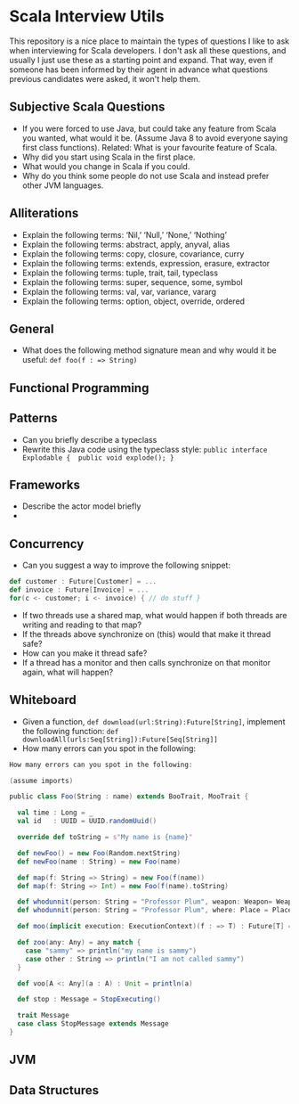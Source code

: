# Scala Interview Utils

This repository is a nice place to maintain the types of questions I like to ask when interviewing for Scala developers. I don't ask all these questions, and usually I just use these as a starting point and expand. That way, even if someone has been informed by their agent in advance what questions previous candidates were asked, it won't help them.

## Subjective Scala Questions
* If you were forced to use Java, but could take any feature from Scala you wanted, what would it be. (Assume Java 8 to avoid everyone saying first class functions). Related: What is your favourite feature of Scala.
* Why did you start using Scala in the first place.
* What would you change in Scala if you could.
* Why do you think some people do not use Scala and instead prefer other JVM languages.

## Alliterations  
* Explain the following terms: ‘Nil,’ ‘Null,’ ‘None,’ ‘Nothing’
* Explain the following terms: abstract, apply, anyval, alias
* Explain the following terms: copy, closure, covariance, curry
* Explain the following terms: extends, expression, erasure, extractor
* Explain the following terms: tuple, trait, tail, typeclass
* Explain the following terms: super, sequence, some, symbol
* Explain the following terms: val, var, variance, vararg
* Explain the following terms: option, object, override, ordered

## General
* What does the following method signature mean and why would it be useful: `def foo(f : => String)`

## Functional Programming

## Patterns
* Can you briefly describe a typeclass
* Rewrite this Java code using the typeclass style:
  `public interface Explodable { 
    public void explode();
  }`

## Frameworks
* Describe the actor model briefly
* 

## Concurrency
* Can you suggest a way to improve the following snippet:
```scala
def customer : Future[Customer] = ...
def invoice : Future[Invoice] = ...
for(c <- customer; i <- invoice) { // do stuff }
```
* If two threads use a shared map, what would happen if both threads are writing and reading to that map?
* If the threads above synchronize on (this) would that make it thread safe?
* How can you make it thread safe?
* If a thread has a monitor and then calls synchronize on that monitor again, what will happen?

## Whiteboard
* Given a function, `def download(url:String):Future[String]`, implement the following function: `def downloadAll(urls:Seq[String]):Future[Seq[String]]`
* How many errors can you spot in the following:
```scala
How many errors can you spot in the following:

(assume imports)

public class Foo(String : name) extends BooTrait, MooTrait {

  val time : Long = _
  val id   : UUID = UUID.randomUuid()

  override def toString = s"My name is {name}"

  def newFoo() = new Foo(Random.nextString)
  def newFoo(name : String) = new Foo(name)

  def map(f: String => String) = new Foo(f(name))
  def map(f: String => Int) = new Foo(f(name).toString)

  def whodunnit(person: String = "Professor Plum", weapon: Weapon= Weapon.Candlestick) = {}
  def whodunnit(person: String = "Professor Plum", where: Place = Place.Study) = {}

  def moo(implicit execution: ExecutionContext)(f : => T) : Future[T] = Future { f }

  def zoo(any: Any) = any match {
    case "sammy" => println("my name is sammy")
    case other : String => println("I am not called sammy")
  }

  def voo[A <: Any](a : A) : Unit = println(a)

  def stop : Message = StopExecuting()

  trait Message
  case class StopMessage extends Message
}
```

## JVM

## Data Structures
